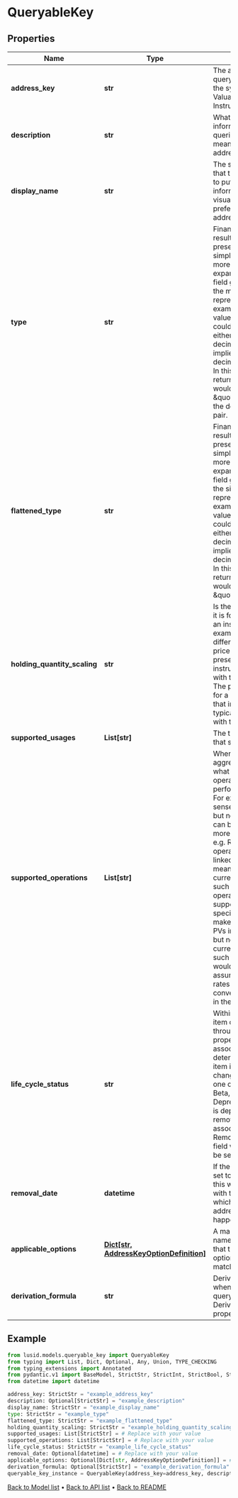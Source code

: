 # QueryableKey

## Properties
Name | Type | Description | Notes
------------ | ------------- | ------------- | -------------
**address_key** | **str** | The address that is the query to be made into the system. e.g. a Valuation/PV or Instrument/MaturityDate | 
**description** | **str** | What does the information that is being queried by the address mean. What is the address for. | [optional] 
**display_name** | **str** | The suggested name that the user would wish to put on to the returned information for visualisation in preference to the address. | 
**type** | **str** | Financially meaningful results can be presented as either simple flat types or more complex expanded types. This field gives the type of the more complex representation.  For example, the present value (PV) of a holding could be represented either as a simple decimal (with currency implied) or as a decimal-currency pair. In this example, the type returned in this field would be \&quot;Result0D\&quot;, the decimal-currency pair. | 
**flattened_type** | **str** | Financially meaningful results can be presented as either simple flat types or more complex expanded types. This field gives the type of the simpler representation.  For example, the present value (PV) of a holding could be represented either as a simple decimal (with currency implied) or as a decimal-currency pair. In this example, the type returned in this field would be \&quot;Decimal\&quot;. | 
**holding_quantity_scaling** | **str** | Is the data scaled when it is for, e.g. a holding in an instrument. A key example would be the difference between price and PV. The present value of an instrument would scale with the quantity held. The price would be that for a hypothetical unit of that instrument, typically associated with the contract size. | 
**supported_usages** | **List[str]** | The types of queries that support this key. | 
**supported_operations** | **List[str]** | When performing an aggregation operation, what column type operations can be performed on the data. For example, it makes sense to sum decimals but not strings. Either can be counted. With more complex types, e.g. ResultValues, operations may be linked to a semantic meaning such as the currency of the result. In such cases the operations may be supported but context specific. For example, it makes sense to sum PVs in a single currency but not when the currency is different. In such cases, an error would result (it being assumed that no fx rates for currency conversion were implicit in the context). | 
**life_cycle_status** | **str** | Within an API where an item can be accessed through an address or property, there is an associated status that determines whether the item is stable or likely to change. This status is one of [Experimental, Beta, EAP, Prod,  Deprecated]. If the item is deprecated it will be removed on or after the associated DateTime RemovalDate field. That field will not otherwise be set. | 
**removal_date** | **datetime** | If the life cycle status is set to deprecated then this will be populated with the date on or after which removal of the address query will happen | [optional] 
**applicable_options** | [**Dict[str, AddressKeyOptionDefinition]**](AddressKeyOptionDefinition.md) | A mapping from option names to the definition that the corresponding option value must match. | [optional] 
**derivation_formula** | **str** | Derivation formula for when the for when the query key represents a DerivedValuation property. | [optional] 
## Example

```python
from lusid.models.queryable_key import QueryableKey
from typing import List, Dict, Optional, Any, Union, TYPE_CHECKING
from typing_extensions import Annotated
from pydantic.v1 import BaseModel, StrictStr, StrictInt, StrictBool, StrictFloat, StrictBytes, Field, validator, ValidationError, conlist, constr
from datetime import datetime

address_key: StrictStr = "example_address_key"
description: Optional[StrictStr] = "example_description"
display_name: StrictStr = "example_display_name"
type: StrictStr = "example_type"
flattened_type: StrictStr = "example_flattened_type"
holding_quantity_scaling: StrictStr = "example_holding_quantity_scaling"
supported_usages: List[StrictStr] = # Replace with your value
supported_operations: List[StrictStr] = # Replace with your value
life_cycle_status: StrictStr = "example_life_cycle_status"
removal_date: Optional[datetime] = # Replace with your value
applicable_options: Optional[Dict[str, AddressKeyOptionDefinition]] = # Replace with your value
derivation_formula: Optional[StrictStr] = "example_derivation_formula"
queryable_key_instance = QueryableKey(address_key=address_key, description=description, display_name=display_name, type=type, flattened_type=flattened_type, holding_quantity_scaling=holding_quantity_scaling, supported_usages=supported_usages, supported_operations=supported_operations, life_cycle_status=life_cycle_status, removal_date=removal_date, applicable_options=applicable_options, derivation_formula=derivation_formula)

```

[Back to Model list](../README.md#documentation-for-models) &#8226; [Back to API list](../README.md#documentation-for-api-endpoints) &#8226; [Back to README](../README.md)

